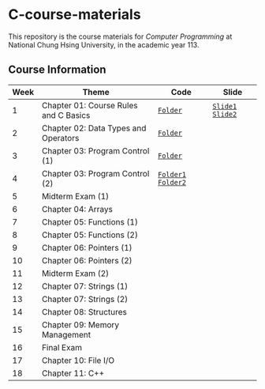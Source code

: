# C-course-materials
This repository is the course materials for *Computer Programming* at National Chung Hsing University, in the academic year 113.

## Course Information
| Week | Theme | Code | Slide |
| -------- | -------- | --- | --- |
|1| 	Chapter 01: Course Rules and C Basics | [`Folder`](./01-basics) | [`Slide1`](./slides/intro.pdf) [`Slide2`](./slides/c_basics.pdf) |
|2| 	Chapter 02: Data Types and Operators | [`Folder`](./02-data-types) | |
|3| 	Chapter 03: Program Control (1)| [`Folder`](./03-Program_control) |
|4|     Chapter 03: Program Control (2)| [`Folder1`](./03-Program_control_for) [`Folder2`](./03-Program_control_while) |
|5| 	Midterm Exam (1)
|6| 	Chapter 04: Arrays
|7| 	Chapter 05: Functions (1)
|8| 	Chapter 05: Functions (2)
|9|     Chapter 06: Pointers (1)
|10| 	Chapter 06: Pointers (2)
|11| 	Midterm Exam (2)
|12| 	Chapter 07: Strings (1)
|13| 	Chapter 07: Strings (2)
|14| 	Chapter 08: Structures
|15| 	Chapter 09: Memory Management
|16| 	Final Exam
|17| 	Chapter 10: File I/O
|18| 	Chapter 11: C++